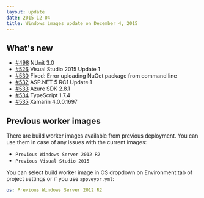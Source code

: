 ```yaml
---
layout: update
date: 2015-12-04
title: Windows images update on December 4, 2015
---
```


## What's new

* [#498](https://github.com/appveyor/ci/issues/498) NUnit 3.0
* [#526](https://github.com/appveyor/ci/issues/526) Visual Studio 2015 Update 1
* [#530](https://github.com/appveyor/ci/issues/530) Fixed: Error uploading NuGet package from command line
* [#532](https://github.com/appveyor/ci/issues/532) ASP.NET 5 RC1 Update 1
* [#533](https://github.com/appveyor/ci/issues/533) Azure SDK 2.8.1
* [#534](https://github.com/appveyor/ci/issues/534) TypeScript 1.7.4
* [#535](https://github.com/appveyor/ci/issues/535) Xamarin 4.0.0.1697

## Previous worker images

There are build worker images available from previous deployment. You can use them in case of any issues with the current images:

* `Previous Windows Server 2012 R2`
* `Previous Visual Studio 2015`

You can select build worker image in OS dropdown on Environment tab of project settings or if you use `appveyor.yml`:

```yaml
os: Previous Windows Server 2012 R2
```
